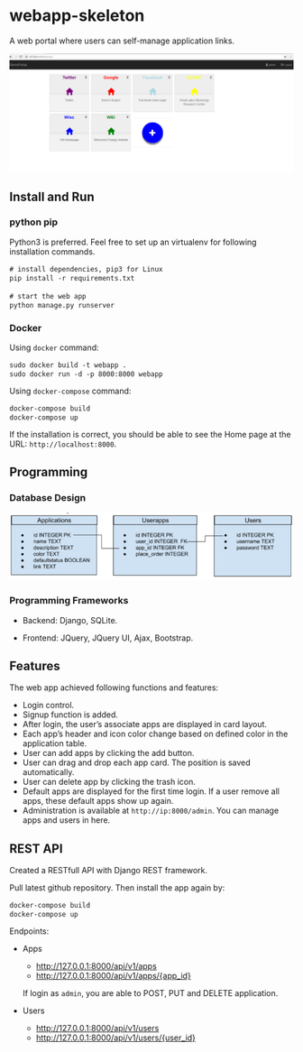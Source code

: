 # webapp-skeleton
A web portal where users can self-manage application links.

[home]: ./assets/home.PNG
[db-design]: ./assets/db_design.PNG

![alt text][home]

## Install and Run

### python pip
Python3 is preferred. Feel free to set up an virtualenv for following installation commands.
```
# install dependencies, pip3 for Linux 
pip install -r requirements.txt

# start the web app
python manage.py runserver
```
### Docker
Using `docker` command:
```
sudo docker build -t webapp .
sudo docker run -d -p 8000:8000 webapp
```

Using `docker-compose` command:
```
docker-compose build
docker-compose up
```

If the installation is correct, you should be able to see the Home page at the URL: `http://localhost:8000`.

## Programming
### Database Design

![alt text][db-design]


### Programming Frameworks
- Backend: Django, SQLite.

- Frontend: JQuery, JQuery UI, Ajax, Bootstrap.

## Features
The web app achieved following functions and features:
- Login control.
- Signup function is added.
- After login, the user’s associate apps are displayed in card layout. 
- Each app’s header and icon color change based on defined color in the application table.
- User can add apps by clicking the add button. 
- User can drag and drop each app card. The position is saved automatically.
- User can delete app by clicking the trash icon.
- Default apps are displayed for the first time login. If a user remove all apps, these default apps show up again.
- Administration is available at `http://ip:8000/admin`. You can manage apps and users in here. 


## REST API
Created a RESTfull API with Django REST framework. 

Pull latest github repository. Then install the app again by:
```
docker-compose build
docker-compose up
```

Endpoints:
- Apps 
  - http://127.0.0.1:8000/api/v1/apps
  - http://127.0.0.1:8000/api/v1/apps/{app_id}

  If login as `admin`, you are able to POST, PUT and DELETE application. 

- Users
  - http://127.0.0.1:8000/api/v1/users 
  - http://127.0.0.1:8000/api/v1/users/{user_id} 

